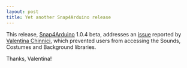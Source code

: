 ```yaml
---
layout: post
title: Yet another Snap4Arduino release
---
```


This release, [Snap4Arduino](http://s4a.cat/snap) 1.0.4 beta, addresses an [issue](https://github.com/edutec/Snap4Arduino/issues/56) reported by [Valentina Chinnici](http://acrosseducation.tumblr.com/), which prevented users from accessing the Sounds, Costumes and Background libraries.

Thanks, Valentina!
